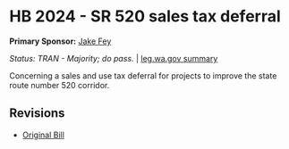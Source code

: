 # HB 2024 - SR 520 sales tax deferral
**Primary Sponsor:** [Jake Fey](/person/leg/jake.fey.md)

*Status: TRAN - Majority; do pass.* | [leg.wa.gov summary](https://app.leg.wa.gov/billsummary?BillNumber=2024&Year=2021)

Concerning a sales and use tax deferral for projects to improve the state route number 520 corridor.

## Revisions
* [Original Bill](1/)